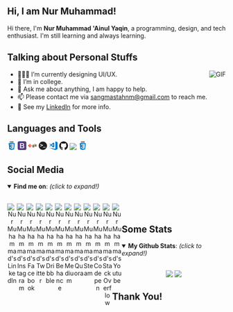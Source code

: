 
## Hi, I am Nur Muhammad! 


Hi there, I'm **Nur Muhammad 'Ainul Yaqin**, a programming, design, and tech enthusiast. I'm still learning and always learning.

## Talking about Personal Stuffs
<img align="right" alt="GIF" src="https://camo.githubusercontent.com/d6555a61075235cfbf830de965891ab0f5b4b46fe1c4b79830247fe54f2db66b/68747470733a2f2f7468756d62732e6766796361742e636f6d2f47656e746c654163636f6d706c6973686564436f70706572627574746572666c792e77656270" data-canonical-src="https://thumbs.gfycat.com/GentleAccomplishedCopperbutterfly.webp" style="max-width:50%;">

- 👨🏽‍💻 I’m currently designing UI/UX.
- 💼 I’m in college.
- 💬 Ask me about anything, I am happy to help. 
- 📫 Please contact me via sangmastahnm@gmail.com to reach me.
- 📝 See my [LinkedIn](https://www.linkedin.com/in/nurmuhammad22/) for more info.

## Languages and Tools

<code><img height="20" src="https://raw.githubusercontent.com/github/explore/80688e429a7d4ef2fca1e82350fe8e3517d3494d/topics/css/css.png"></code>
<code><img height="20" src="https://raw.githubusercontent.com/github/explore/80688e429a7d4ef2fca1e82350fe8e3517d3494d/topics/bootstrap/bootstrap.png"></code>
<code><img height="20" src="https://raw.githubusercontent.com/github/explore/80688e429a7d4ef2fca1e82350fe8e3517d3494d/topics/git/git.png"></code>
<code><img height="20" src="https://raw.githubusercontent.com/github/explore/80688e429a7d4ef2fca1e82350fe8e3517d3494d/topics/terminal/terminal.png"></code>
<code><img height="20" src="https://raw.githubusercontent.com/github/explore/80688e429a7d4ef2fca1e82350fe8e3517d3494d/topics/visual-studio-code/visual-studio-code.png" ></code>
<code><img height="20" src="https://raw.githubusercontent.com/github/explore/78df643247d429f6cc873026c0622819ad797942/topics/github/github.png" ></code>
<code><img height="20" src="https://raw.githubusercontent.com/isocpp/logos/master/cpp_logo.svg" ></code>
<code><img height="20" src="https://raw.githubusercontent.com/github/explore/80688e429a7d4ef2fca1e82350fe8e3517d3494d/topics/css/css.png"></code>


## Social Media

<details open>
 <summary> <b>Find me on</b>: <i>(click to expand!)</i></summary>
<br>
<p align = "center">
<a href="https://www.linkedin.com/in/nurmuhammad22/">
  <img align="left" alt="Nur Muhammad's LinkedIn" width="22px" src="https://img.icons8.com/color/48/000000/linkedin.png" />
</a>
<a href="https://www.instagram.com/masnurrm/">
  <img align="left" alt="Nur Muhammad's Instagram" width="22px" src="https://img.icons8.com/color/48/000000/instagram-new.png" />
</a>
<a href="https://www.facebook.com/mastahnurmuhammad2001">
  <img align="left" alt="Nur Muhammad's Facebook" width="22px" src="https://img.icons8.com/color/48/000000/facebook.png" />
</a>
<a href="https://twitter.com/masnurrm">
  <img align="left" alt="Nur Muhammad's Twitter" width="22px" src="https://img.icons8.com/color/100/000000/twitter-squared.png" />
</a>
<a href="https://dribbble.com/MastahNM">
  <img align="left" alt="Nur Muhammad's Dribbble" width="22px" src="https://img.icons8.com/officexs/48/000000/dribbble.png" />
</a>
<a href="https://behance.net/nurmuhammad_">
  <img align="left" alt="Nur Muhammad's Behance" width="22px" src="https://img.icons8.com/color/48/000000/behance.png" />
</a>
<a href="https://medium.com/@masnurrm">
  <img align="left" alt="Nur Muhammad's Medium" width="22px" src="https://img.icons8.com/color/48/000000/medium-monogram.png" />
</a>
<a href="https://www.quora.com/profile/Nur-Muhammad-Ainul-Yaqin">
  <img align="left" alt="Nur Muhammad's Quora" width="22px" src="https://cdn2.iconfinder.com/data/icons/Quora-Icons/256/Q-2.png" />
</a>
<a href="https://steamcommunity.com/id/MastahNM">
  <img align="left" alt="Nur Muhammad's Steam" width="22px" src="https://img.icons8.com/color/100/000000/steam.png" />
</a>
<a href="https://codepen.io/MastahNM">
  <img align="left" alt="Nur Muhammad's Codepen" width="22px" src="https://img.icons8.com/color/48/000000/codepen.png" />
</a>
<a href="https://stackoverflow.com/users/14965745/nur-muhammad-ainul-yaqin">
  <img align="left" alt="Nur Muhammad's StackOverflow" width="22px" src="https://img.icons8.com/color/48/000000/stackoverflow.png" />
</a>
<a href="https://www.youtube.com/channel/UCFiUo2L_0zv0CMfR5N0v1dw/videos">
  <img align="left" alt="Nur Muhammad's Youtube" width="22px" src="https://img.icons8.com/color/48/000000/youtube-play.png" />
</a>
</p>
</br>

</details>


## Some Stats

<details open>
 <summary> <b>My Github Stats</b>: <i>(click to expand!)</i></summary>
<br>
<p align = "center">
  <img src = "https://github-readme-stats.vercel.app/api?username=masnurrm&show_icons=true&theme=tokyonight&line_height=27">
  <img src = "https://github-readme-stats.vercel.app/api/top-langs/?username=anuraghazra&langs_count=8&hide=css,java,html&theme=tokyonight">
</p>

</details>


## Thank You!
